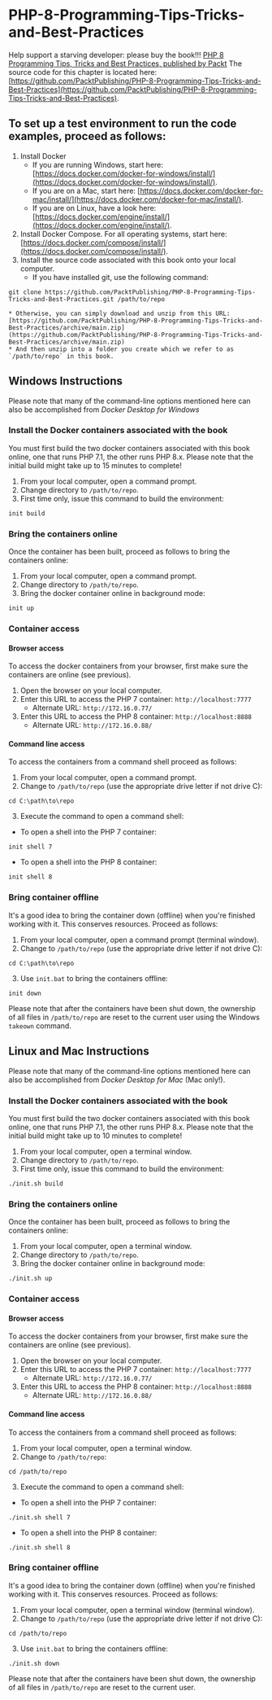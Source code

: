 # PHP-8-Programming-Tips-Tricks-and-Best-Practices
Help support a starving developer: please buy the book!!!
[PHP 8 Programming Tips, Tricks and Best Practices, published by Packt](https://www.amazon.com/Programming-Tips-Tricks-Best-Practices-ebook/dp/B0964DS7KN/ref=sr_1_1?dchild=1&keywords=9781801071871&qid=1622527379&sr=8-1)
The source code for this chapter is located here:
[https://github.com/PacktPublishing/PHP-8-Programming-Tips-Tricks-and-Best-Practices](https://github.com/PacktPublishing/PHP-8-Programming-Tips-Tricks-and-Best-Practices).

## To set up a test environment to run the code examples, proceed as follows:
1. Install Docker
    * If you are running Windows, start here: [https://docs.docker.com/docker-for-windows/install/](https://docs.docker.com/docker-for-windows/install/).
    * If you are on a Mac, start here: [https://docs.docker.com/docker-for-mac/install/](https://docs.docker.com/docker-for-mac/install/).
    * If you are on Linux, have a look here: [https://docs.docker.com/engine/install/](https://docs.docker.com/engine/install/).
2. Install Docker Compose.  For all operating systems, start here: [https://docs.docker.com/compose/install/](https://docs.docker.com/compose/install/).
3. Install the source code associated with this book onto your local computer.
    * If you have installed git, use the following command:
```
git clone https://github.com/PacktPublishing/PHP-8-Programming-Tips-Tricks-and-Best-Practices.git /path/to/repo
```
    * Otherwise, you can simply download and unzip from this URL: [https://github.com/PacktPublishing/PHP-8-Programming-Tips-Tricks-and-Best-Practices/archive/main.zip](https://github.com/PacktPublishing/PHP-8-Programming-Tips-Tricks-and-Best-Practices/archive/main.zip)
    * And then unzip into a folder you create which we refer to as `/path/to/repo` in this book.

## Windows Instructions
Please note that many of the command-line options mentioned here can also be accomplished from _Docker Desktop for Windows_
### Install the Docker containers associated with the book
You must first build the two docker containers associated with this book online, one that runs PHP 7.1, the other runs PHP 8.x.
Please note that the initial build might take up to 15 minutes to complete!
1. From your local computer, open a command prompt.
2. Change directory to `/path/to/repo`.
3. First time only, issue this command to build  the environment:
```
init build
```
### Bring the containers online
Once the container has been built, proceed as follows to bring the containers online:
1. From your local computer, open a command prompt.
2. Change directory to `/path/to/repo`.
3. Bring the docker container online in background mode:
```
init up
```
### Container access
#### Browser access
To access the docker containers from your browser, first make sure the containers are online (see previous).
1. Open the browser on your local computer.
2. Enter this URL to access the PHP 7 container: `http://localhost:7777`
    * Alternate URL: `http://172.16.0.77/`
3. Enter this URL to access the PHP 8 container: `http://localhost:8888`
    * Alternate URL: `http://172.16.0.88/`
#### Command line access
To access the containers from a command shell proceed as follows:
1. From your local computer, open a command prompt.
2. Change to `/path/to/repo` (use the appropriate drive letter if not drive C):
```
cd C:\path\to\repo
```
3. Execute the command to open a command shell:
* To open a shell into the PHP 7 container:
```
init shell 7
```
* To open a shell into the PHP 8 container:
```
init shell 8
```
### Bring container offline
It's a good idea to bring the container down (offline) when you're finished working with it.
This conserves resources.  Proceed as follows:
1. From your local computer, open a command prompt (terminal window).
2. Change to `/path/to/repo` (use the appropriate drive letter if not drive C):
```
cd C:\path\to\repo
```
3. Use `init.bat` to bring the containers offline:
```
init down
```
Please note that after the containers have been shut down, the ownership of all files in `/path/to/repo` are reset to the current user using the Windows `takeown` command.

## Linux and Mac Instructions
Please note that many of the command-line options mentioned here can also be accomplished from _Docker Desktop for Mac_ (Mac only!).
### Install the Docker containers associated with the book
You must first build the two docker containers associated with this book online, one that runs PHP 7.1, the other runs PHP 8.x.
Please note that the initial build might take up to 10 minutes to complete!
1. From your local computer, open a terminal window.
2. Change directory to `/path/to/repo`.
3. First time only, issue this command to build  the environment:
```
./init.sh build
```
### Bring the containers online
Once the container has been built, proceed as follows to bring the containers online:
1. From your local computer, open a terminal window.
2. Change directory to `/path/to/repo`.
3. Bring the docker container online in background mode:
```
./init.sh up
```
### Container access
#### Browser access
To access the docker containers from your browser, first make sure the containers are online (see previous).
1. Open the browser on your local computer.
2. Enter this URL to access the PHP 7 container: `http://localhost:7777`
    * Alternate URL: `http://172.16.0.77/`
3. Enter this URL to access the PHP 8 container: `http://localhost:8888`
    * Alternate URL: `http://172.16.0.88/`
#### Command line access
To access the containers from a command shell proceed as follows:
1. From your local computer, open a terminal window.
2. Change to `/path/to/repo`:
```
cd /path/to/repo
```
3. Execute the command to open a command shell:
* To open a shell into the PHP 7 container:
```
./init.sh shell 7
```
* To open a shell into the PHP 8 container:
```
./init.sh shell 8
```
### Bring container offline
It's a good idea to bring the container down (offline) when you're finished working with it.
This conserves resources.  Proceed as follows:
1. From your local computer, open a terminal window (terminal window).
2. Change to `/path/to/repo` (use the appropriate drive letter if not drive C):
```
cd /path/to/repo
```
3. Use `init.bat` to bring the containers offline:
```
./init.sh down
```
Please note that after the containers have been shut down, the ownership of all files in `/path/to/repo` are reset to the current user.
